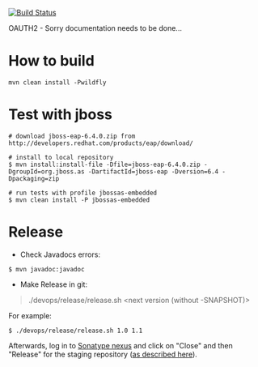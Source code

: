 [![Build Status](https://travis-ci.org/adorsys/oauth.svg?branch=master)](https://travis-ci.org/adorsys/oauth)

OAUTH2 - Sorry documentation needs to be done...

# How to build

    mvn clean install -Pwildfly

# Test with jboss

```
# download jboss-eap-6.4.0.zip from http://developers.redhat.com/products/eap/download/

# install to local repository
$ mvn install:install-file -Dfile=jboss-eap-6.4.0.zip -DgroupId=org.jboss.as -DartifactId=jboss-eap -Dversion=6.4 -Dpackaging=zip

# run tests with profile jbossas-embedded
$ mvn clean install -P jbossas-embedded
```

# Release
- Check Javadocs errors:
```
$ mvn javadoc:javadoc
```

- Make Release in git:
> ./devops/release/release.sh <release version> <next version (without -SNAPSHOT)>

For example:
```
$ ./devops/release/release.sh 1.0 1.1
```

Afterwards, log in to [Sonatype nexus](https://oss.sonatype.org/) and click on "Close" and then "Release" for the staging repository ([as described here](http://central.sonatype.org/pages/releasing-the-deployment.html)).
